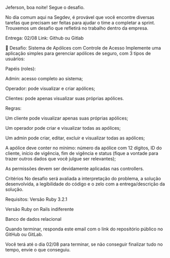 Jeferson, boa noite! Segue o desafio.

No dia comum aqui na Segdev, é provável que você encontre diversas tarefas que precisam ser feitas para ajudar o time a completar a sprint. Trouxemos um desafio que refletirá no trabalho dentro da empresa.

Entrega: 02/08
Link: Github ou Gitlab

🧪 Desafio: Sistema de Apólices com Controle de Acesso
Implemente uma aplicação simples para gerenciar apólices de seguro, com 3 tipos de usuários:

Papéis (roles):

Admin: acesso completo ao sistema;

Operador: pode visualizar e criar apólices;

Clientes: pode apenas visualizar suas próprias apólices.

Regras:

Um cliente pode visualizar apenas suas próprias apólices;

Um operador pode criar e visualizar todas as apólices;

Um admin pode criar, editar, excluir e visualizar todas as apólices;

A apólice deve conter no mínimo: número da apólice com 12 dígitos, ID do cliente, início de vigência, fim de vigência e status (fique a vontade para trazer outros dados que você julgue ser relevantes);

As permissões devem ser devidamente aplicadas nas controllers.

Critérios
No desafio será avaliada a interpretação do problema, a solução desenvolvida, a legibilidade do código e o zelo com a entrega/descrição da solução.

Requisitos:
Versão Ruby 3.2.1

Versão Ruby on Rails indiferente

Banco de dados relacional


Quando terminar, responda este email com o link do repositório público no GitHub ou GitLab.

Você terá até o dia 02/08 para terminar, se não conseguir finalizar tudo no tempo, envie o que conseguiu.
